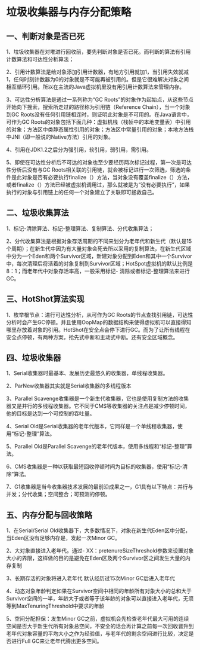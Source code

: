 # 垃圾收集器与内存分配策略

##  一、判断对象是否已死

1、垃圾收集器在对堆进行回收前，要先判断对象是否已死。而判断的算法有引用计数算法和可达性分析算法；

2、引用计数算法是给对象添加引用计数器，有地方引用就加1，当引用失效就减1，任何时刻计数器为0的对象就是不可能再被引用的。但是它很难解决对象之间相互循环引用。所以在主流的Java虚拟机里没有用引用计数算法来管理内存。

3、可达性分析算法是通过一系列称为“GC Roots”的对象作为起始点，从这些节点开始向下搜索，搜索所走过的路径称为引用链（Reference
Chain），当一个对象到GC Roots没有任何引用链相连时，则证明此对象是不可用的。在Java语言中，可作为GC
Roots的对象包括下面几种：虚拟机栈（栈帧中的本地变量表）中引用的对象；方法区中类静态属性引用的对象；方法区中常量引用的对象；本地方法栈中JNI（即一般说的Native方法）引用的对象。

4、引用在JDK1.2之后分为强引用，软引用，弱引用，需引用。

5、即使在可达性分析后不可达的对象也至少要经历两次标记过程，第一次是可达性分析后没有与GC
Roots相关联的引用链，就会被标记进行一次筛选，筛选的条件是此对象是否有必要执行finalize（）方法，当对象没有覆盖finalize（）方法，或者finalize（）方法已经被虚拟机调用过，那么就被是为“没有必要执行”，如果执行的对象与引用链上的任何一个对象建立了关联即可拯救自己。

##  二、垃圾收集算法

1、标记-清除算法、标记-整理算法、复制算法、分代收集算法；

2、分代收集算法是根据对象存活周期的不同来划分为老年代和新生代（默认是15个周期）；在新生代中因为有大量对象会死去所以采用的复制算法，在新生代区域中分为一个Eden和两个Survivor区域，新建对象分配到Eden和其中一个Survivor中，每次清理后将活着的对象复制到Survivor区域；HotSpot虚拟机的默认比例是8：1；而老年代中对象存活率高，一般采用标记-
清除或者标记-整理算法来进行GC。

##  三、HotShot算法实现

1、枚举根节点：进行可达性分析，从可作为GC
Roots的节点查找引用链，可达性分析时会产生GC停顿。并且使用OopMap的数据结构来使得虚拟机可以直接得知哪里存放着对象的引用。HotShot在安全点会停下进行GC。而为了让所有线程在安全点停顿，有两种方案，抢先式中断和主动式中断。还有安全区域概念。

##  四、垃圾收集器

1、Serial收集器时最基本、发展历史最悠久的收集器，单线程收集器。

2、ParNew收集器其实就是Serial收集器的多线程版本

3、Parallel
Scavenge收集器是一个新生代收集器，它也是使用复制方法的收集器又是并行的多线程收集器。它不同于CMS等收集器的关注点是减少停顿时间，他的目标是达到一个可控制的吞吐量。

4、Serial Old是Serial收集器的老年代版本，它同样是一个单线程收集器，使用“标记-整理”算法。

5、Parallel Old是Parallel Scavenge的老年代版本，使用多线程和“标记-整理”算法。

6、CMS收集器是一种以获取最短回收停顿时间为目标的收集器，使用“标记-清除”算法。

7、G1收集器是当今收集器技术发展的最前沿成果之一，G1具有以下特点：并行与并发；分代收集；空间整合；可预测的停顿。

##  五、内存分配与回收策略

1、在Serial/Serial Old收集器下，大多数情况下，对象在新生代Eden区中分配，当Eden区没有足够内存是，发起一次Minor GC。

2、大对象直接进入老年代。通过-
XX：pretenureSizeThreshold参数来设置对象大小的界限，这样做的目的是避免在Eden区及两个Survivor区之间发生大量的内存复制

3、长期存活的对象将进入老年代 默认经历过15次Minor GC后进入老年代

4、动态对象年龄判定如果在Survivor空间中相同的年龄所有对象大小的总和大于Survivor空间的一半，年龄大于或者等于该年龄的对象可以直接进入老年代，无须等到MaxTenuringThreshold中要求的年龄

5、空间分配担保：发生Minor
GC之前，虚拟机会先检查老年代最大可用的连续空间是否大于新生代所有对象总空间，不安全的话会再计算之前每一次回收晋升到老年代对象容量的平均大小之作为经验值，与老年代的剩余空间进行比较，决定是否进行Full
GC来让老年代腾出更多空间。

